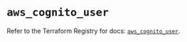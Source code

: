 # `aws_cognito_user`

Refer to the Terraform Registry for docs: [`aws_cognito_user`](https://registry.terraform.io/providers/hashicorp/aws/6.13.0/docs/resources/cognito_user).
